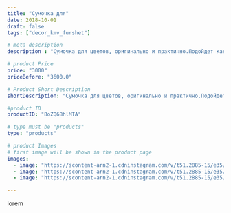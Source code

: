 ```yaml
---
title: "Сумочка для"
date: 2018-10-01
draft: false
tags: ["decor_kmv_furshet"]

# meta description
description : "Сумочка для цветов, оригинально и практично.Подойдет как для живых цветов, так и для искусственных. Не нужно никаких ваз и емкостей, они и так будут стоять долг"

# product Price
price: "3000"
priceBefore: "3600.0"

# Product Short Description
shortDescription: "Сумочка для цветов, оригинально и практично.Подойдет как для живых цветов, так и для искусственных. Не нужно никаких ваз и емкостей, они и так будут стоять долго, благодаря пропитке, в которую помещены цветы"

#product ID
productID: "BoZQ6BhlMTA"

# type must be "products"
type: "products"

# product Images
# first image will be shown in the product page
images:
  - image: "https://scontent-arn2-1.cdninstagram.com/v/t51.2885-15/e35/42845045_969725116556793_1079901887189214874_n.jpg?se=7&tp=1&_nc_ht=scontent-arn2-1.cdninstagram.com&_nc_cat=109&_nc_ohc=X7PlPZkUOqQAX_Ol0A-&oh=987d4df54b8a523775f5e8b0c849dbb3&oe=6073D489&ig_cache_key=MTg4MDYwNDc5ODcwMzYxMDAwMw%3D%3D.2"
  - image: "https://scontent-arn2-1.cdninstagram.com/v/t51.2885-15/e35/41767275_290717271536607_6859884375737677091_n.jpg?se=7&tp=1&_nc_ht=scontent-arn2-1.cdninstagram.com&_nc_cat=103&_nc_ohc=sG_n3qVvjfcAX_n9ryw&oh=a90368f73d5ceed73e83bb0c6a03342f&oe=6075C8E0&ig_cache_key=MTg4MDYwNDg0NTY0NjE3NDIyNA%3D%3D.2"
  - image: "https://scontent-arn2-1.cdninstagram.com/v/t51.2885-15/e35/41891017_261516451176402_112028265964774455_n.jpg?se=7&tp=1&_nc_ht=scontent-arn2-1.cdninstagram.com&_nc_cat=106&_nc_ohc=0Kps8Dgymm4AX93DuXo&oh=2cd032c8f7a0ac2d09b9e120d2db533a&oe=6075BF84&ig_cache_key=MTg4MDYwNDg3NTI1Nzk2ODc0Mg%3D%3D.2"

---
```

lorem
